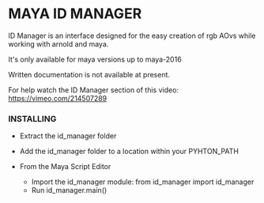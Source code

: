
# MAYA ID MANAGER

ID Manager is an interface designed for the easy creation of rgb AOvs while working with arnold and maya. 

It's only available for maya versions up to maya-2016

Written documentation is not available at present.

For help watch the ID Manager section of this video: https://vimeo.com/214507289

### INSTALLING

- Extract the id_manager folder 

- Add the id_manager folder to a location within your PYHTON_PATH

- From the Maya Script Editor

  - Import the id_manager module: from id_manager import id_manager
  - Run id_manager.main() 
